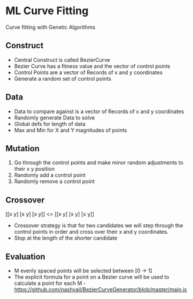 # ML Curve Fitting

Curve fitting with Genetic Algorithms

## Construct

   - Central Construct is called BezierCurve
   - Bezier Curve has a fitness value and the vector of control points
   - Control Points are a vector of Records of x and y coordinates
   - Generate a random set of control points

## Data
   
   - Data to compare against is a vector of Records of x and y coordinates
   - Randomly generate Data to solve
   - Global defs for length of data
   - Max and Min for X and Y magnitudes of points
## Mutation

   1. Go through the control points and make minor random adjustments to their x y position
   2. Randomly add a control point
   3. Randomly remove a control point

## Crossover

   [[x y] [x y] [x y]] <> [[x y] [x y] [x y]]

   - Crossover strategy is that for two candidates we will step through the control points
     in order and cross over their x and y coordinates.
   - Stop at the length of the shorter candidate

## Evaluation

   - M evenly spaced points will be selected between [0 -> 1]
   - The explicit formula for a point on a Bezier curve will be used to calculate a
     point for each M
           - https://github.com/nashvail/BezierCurveGenerator/blob/master/main.js